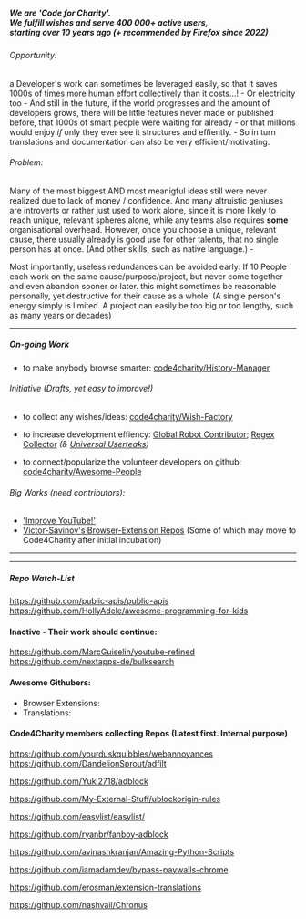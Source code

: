 ##### We are 'Code for Charity'. <br>  We fulfill wishes and serve 400 000+ active users, <br> starting over 10 years ago (+ recommended by Firefox since 2022)

###### _Opportunity:_  
a Developer's work can sometimes be leveraged easily, so that it saves 1000s of times more human effort collectively than it costs...! - Or electricity too - And still in the future, if the world progresses and the amount of developers grows, there will be little features never made or published before, that 1000s of smart people were waiting for already - or that millions would enjoy *if* only they ever see it structures and effiently. - So in turn translations and documentation can also be very efficient/motivating.

###### _Problem:_ 
Many of the most biggest AND most meanigful ideas still were never realized due to lack of money / confidence.
And many altruistic geniuses are introverts or rather just used to work alone, since it is more likely to reach unique, relevant spheres alone, 
while any teams also requires **some** organisational overhead.
However, once you choose a unique, relevant cause, there usually already is good use for other talents, that no single person has at once. 
(And other skills, such as native language.)   -  

Most importantly, useless redundances can be avoided early: 
If 10 People each work on the same cause/purpose/project, but never come together and even abandon sooner or later. 
this might sometimes be reasonable personally, yet destructive for their cause as a whole. 
(A single person's energy simply is limited.  A project can easily be too big or too lengthy, such as many years or decades)

----

##### On-going Work 
  - to make anybody browse smarter:  [code4charity/History-Manager](https://github.com/code4charity/History-Manager)

###### Initiative (Drafts, yet easy to improve!) 
 
 - to collect any wishes/ideas:  [code4charity/Wish-Factory](https://github.com/code4charity/Wish-Factory)

 - to increase development effiency:  [Global Robot Contributor](https://github.com/code4charity/Open-Source-Bot--Github-Pull-Request-Bot--Auto-Git-Contributor);  [Regex Collector](https://github.com/code4charity/the-RegEx-Collector--Queries--Patterns) _(& [Universal Userteaks](https://github.com/code4charity/universal-usertweaks))_

 - to connect/popularize the volunteer developers on github:  [code4charity/Awesome-People](https://github.com/code4charity/Awesome-People)

###### Big Works (need contributors):

 - ['Improve YouTube!'](https://github.com/code4charity/YouTube-Extension)
 - [Victor-Savinov's Browser-Extension Repos](https://github.com/victor-savinov?tab=repositories)  (Some of which may move to Code4Charity after initial incubation)


----
----

##### Repo Watch-List
https://github.com/public-apis/public-apis <br> https://github.com/HollyAdele/awesome-programming-for-kids

#### Inactive - Their work should continue:   
https://github.com/MarcGuiselin/youtube-refined <br> https://github.com/nextapps-de/bulksearch

#### Awesome Githubers:

 - Browser Extensions:
 - Translations: 

#### Code4Charity members collecting Repos (Latest first. Internal purpose) 

https://github.com/yourduskquibbles/webannoyances      
https://github.com/DandelionSprout/adfilt       

https://github.com/Yuki2718/adblock

https://github.com/My-External-Stuff/ublockorigin-rules

https://github.com/easylist/easylist/

https://github.com/ryanbr/fanboy-adblock

https://github.com/avinashkranjan/Amazing-Python-Scripts

https://github.com/iamadamdev/bypass-paywalls-chrome

https://github.com/erosman/extension-translations

https://github.com/nashvail/Chronus

